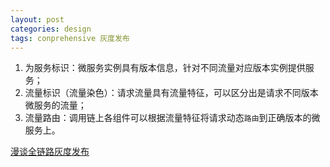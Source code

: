 ```yaml
---
layout: post
categories: design
tags: conprehensive 灰度发布
---
```




1. 为服务标识：微服务实例具有版本信息，针对不同流量对应版本实例提供服务；
2. 流量标识（流量染色）：请求流量具有流量特征，可以区分出是请求不同版本微服务的流量；
3. 流量路由：调用链上各组件可以根据流量特征将请求动态`路由`到正确版本的微服务上。 



[漫谈全链路灰度发布](https://blog.csdn.net/2301_80257403/article/details/135389159)